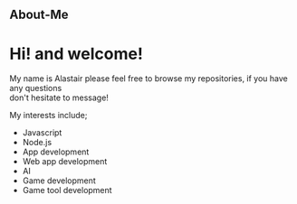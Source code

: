 ## About-Me

# Hi! and welcome!

 My name is Alastair please feel free to browse my repositories, if you have any questions <br>
 don't hesitate to message!

My interests include;
* Javascript
* Node.js
* App development
* Web app development
* AI
* Game development
* Game tool development

